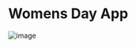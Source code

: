 # Womens Day App

![image](https://github.com/user-attachments/assets/5e9c83b4-beff-4fbb-a228-d223220aff89)
